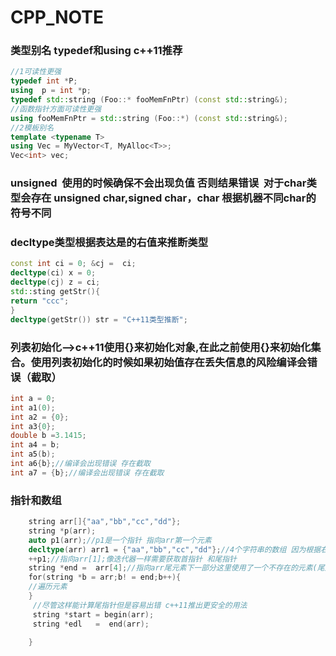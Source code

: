 # CPP_NOTE  
### 类型别名 typedef和using c++11推荐  
```c++
//1可读性更强
typedef int *P;
using  p = int *p;
typedef std::string (Foo::* fooMemFnPtr) (const std::string&);
//函数指针方面可读性更强
using fooMemFnPtr = std::string (Foo::*) (const std::string&);
//2模板别名
template <typename T>
using Vec = MyVector<T, MyAlloc<T>>;
Vec<int> vec;
```
### unsigned  使用的时候确保不会出现负值 否则结果错误  对于char类型会存在 unsigned char,signed char，char 根据机器不同char的符号不同
### decltype类型根据表达是的右值来推断类型  
```c++
const int ci = 0; &cj =  ci;  
decltype(ci) x = 0;  
decltype(cj) z = ci;  
std::sting getStr(){
return "ccc";
}
decltype(getStr()) str = "C++11类型推断";
```
### 列表初始化-->c++11使用{}来初始化对象,在此之前使用{}来初始化集合。使用列表初始化的时候如果初始值存在丢失信息的风险编译会错误（截取）
```c++
int a = 0;
int a1(0);
int a2 = {0};
int a3{0};
double b =3.1415;
int a4 = b;
int a5(b);
int a6{b};//编译会出现错误 存在截取
int a7 = {b};//编译会出现错误 存在截取
```
### 指针和数组
```c++
    string arr[]{"aa","bb","cc","dd"};
    string *p(arr);
    auto p1(arr);//p1是一个指针 指向arr第一个元素
    decltype(arr) arr1 = {"aa","bb","cc","dd"};//4个字符串的数组 因为根据右值判断
    ++p1;//指向arr[1];像迭代器一样需要获取首指针 和尾指针
    string *end =  arr[4];//指向arr尾元素下一部分这里使用了一个不存在的元素(尾后指针仅仅是提供地址用于初始化指针，不指向具体元素不能操作)
    for(string *b = arr;b! = end;b++){
    //遍历元素
    }
     //尽管这样能计算尾指针但是容易出错 c++11推出更安全的用法
     string *start = begin(arr);
     string *edl   =  end(arr);
   
    }
```
